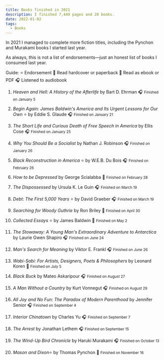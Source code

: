 ```yaml
---
title: Books finished in 2021
description: I finished 7,449 pages and 20 books.
date: 2022-01-02
tags:
  - Books
---
```

In 2021 I managed to complete more fiction titles, including the Pynchon and Murakami books I started last year. 

As always, this is not a list of endorsements&mdash;just an honest list of books I consumed last year.


Guide:
⭐ Endorsement
📖 Read hardcover or paperback
📱 Read as ebook or PDF
🎧 Listened to audiobook

1.  <i>Heaven and Hell: A History of the Afterlife </i>
    by Bart D. Ehrman
    🎧 <small>Finished on <time datetime="2021-01-05">January 5</time></small>
    &nbsp;

2.  <i>Begin Again: James Baldwin's America and Its Urgent Lessons for Our Own </i>⭐
    by Eddie S. Glaude
    🎧 <small>Finished on <time datetime="2021-01-21">January 21</time></small>
    &nbsp;

3.  <i>The Short Life and Curious Death of Free Speech in America </i>
    by Ellis Cose
    🎧 <small>Finished on <time datetime="2021-01-25">January 25</time></small>
    &nbsp;

4.  <i>Why You Should Be a Socialist</i>
    by Nathan J. Robinson
    🎧 <small>Finished on <time datetime="2021-01-26">January 26</time></small>
    &nbsp;

5.  <i>Black Reconstruction in America </i>⭐
    by W.E.B. Du Bois
    🎧 <small>Finished on <time datetime="2021-02-26">February 26</time></small>
    &nbsp;

6.  <i>How to be Depressed</i>
    by George Scialabba
    📱 <small>Finished on <time datetime="2021-02-28">February 28</time></small>
    &nbsp;

7.  <i>The Dispossessed</i>
    by Ursula K. Le Guin
    🎧 <small>Finished on <time datetime="2021-03-19">March 19</time></small>
    &nbsp;
    
8.  <i>Debt: The First 5,000 Years </i>⭐
    by David Graeber
    🎧 <small>Finished on <time datetime="2021-04-27">March 19</time></small>
    &nbsp;    

9.  <i>Searching for Woody Guthrie</i>
    by Ron Briley
    📖 <small>Finished on <time datetime="2021-04-30">April 30</time></small>
    &nbsp;
    
10.  <i>Collected Essays </i>⭐
    by James Baldwin
    📖 <small>Finished on <time datetime="2021-05-02">May 2</time></small>
    &nbsp;

11. <i>The Stowaway: A Young Man's Extraordinary Adventure to Antarctica</i>
    by Laurie Gwen Shapiro
    🎧 <small>Finished on <time datetime="2021-06-24">June 24</time></small>
    &nbsp;
    
12. <i>Man's Search for Meaning</i>
    by Viktor E. Frankl
    🎧 <small>Finished on <time datetime="2021-06-26">June 26</time></small>
    &nbsp;

13. <i>Wabi-Sabi: For Artists, Designers, Poets & Philosophers </i>
    by Leonard Koren
    📱 <small>Finished on <time datetime="2021-07-05">July 5</time></small>
    &nbsp;

14. <i>Black Buck</i>
    by Mateo Askaripour
    🎧 <small>Finished on <time datetime="2021-08-27">August 27</time></small>
    &nbsp;
    
15. <i>A Man Without a Country</i>
    by Kurt Vonnegut
    🎧 <small>Finished on <time datetime="2021-08-29">August 29</time></small>
    &nbsp;

16. <i>All Joy and No Fun: The Paradox of Modern Parenthood</i>
    by Jennifer Senior
    🎧 <small>Finished on <time datetime="2021-09-04">September 4</time></small>
    &nbsp;

17. <i>Interior Chinatown</i>
    by Charles Yu
    🎧 <small>Finished on <time datetime="2021-09-07">September 7</time></small>
    &nbsp;
    
18. <i>The Arrest</i>
    by Jonathan Lethem
    🎧 <small>Finished on <time datetime="2021-09-15">September 15</time></small>
    &nbsp;    

19. <i>The Wind-Up Bird Chronicle </i>
    by Haruki Murakami
    🎧 <small>Finished on <time datetime="2021-10-13">October 13</time></small>
    &nbsp;

20. <i>Mason and Dixon</i>⭐
    by Thomas Pynchon
    📱 <small>Finished on <time datetime="2021-11-16">November 16</time></small>
    &nbsp;